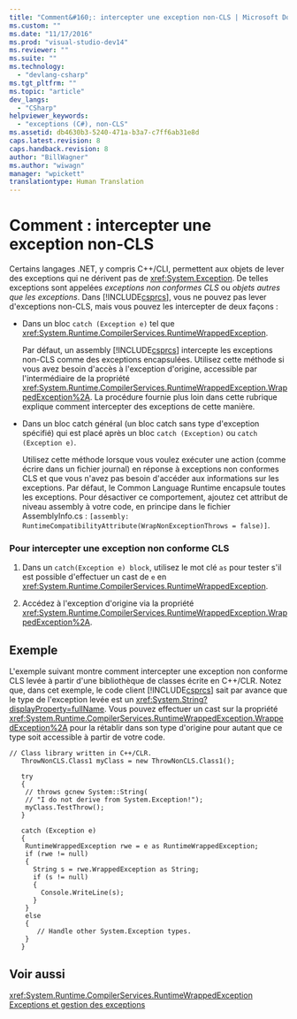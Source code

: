 ```yaml
---
title: "Comment&#160;: intercepter une exception non-CLS | Microsoft Docs"
ms.custom: ""
ms.date: "11/17/2016"
ms.prod: "visual-studio-dev14"
ms.reviewer: ""
ms.suite: ""
ms.technology: 
  - "devlang-csharp"
ms.tgt_pltfrm: ""
ms.topic: "article"
dev_langs: 
  - "CSharp"
helpviewer_keywords: 
  - "exceptions (C#), non-CLS"
ms.assetid: db4630b3-5240-471a-b3a7-c7ff6ab31e8d
caps.latest.revision: 8
caps.handback.revision: 8
author: "BillWagner"
ms.author: "wiwagn"
manager: "wpickett"
translationtype: Human Translation
---
```

# Comment&#160;: intercepter une exception non-CLS
Certains langages .NET, y compris C\+\+\/CLI, permettent aux objets de lever des exceptions qui ne dérivent pas de <xref:System.Exception>.  De telles exceptions sont appelées *exceptions non conformes CLS* ou *objets autres que les exceptions*.  Dans [!INCLUDE[csprcs](../../../csharp/includes/csprcs_md.md)], vous ne pouvez pas lever d'exceptions non\-CLS, mais vous pouvez les intercepter de deux façons :  
  
-   Dans un bloc `catch (Exception e)` tel que <xref:System.Runtime.CompilerServices.RuntimeWrappedException>.  
  
     Par défaut, un assembly [!INCLUDE[csprcs](../../../csharp/includes/csprcs_md.md)] intercepte les exceptions non\-CLS comme des exceptions encapsulées.  Utilisez cette méthode si vous avez besoin d'accès à l'exception d'origine, accessible par l'intermédiaire de la propriété <xref:System.Runtime.CompilerServices.RuntimeWrappedException.WrappedException%2A>.  La procédure fournie plus loin dans cette rubrique explique comment intercepter des exceptions de cette manière.  
  
-   Dans un bloc catch général \(un bloc catch sans type d'exception spécifié\) qui est placé après un bloc `catch (Exception)` ou `catch (Exception e)`.  
  
     Utilisez cette méthode lorsque vous voulez exécuter une action \(comme écrire dans un fichier journal\) en réponse à exceptions non conformes CLS et que vous n'avez pas besoin d'accéder aux informations sur les exceptions.  Par défaut, le Common Language Runtime encapsule toutes les exceptions.  Pour désactiver ce comportement, ajoutez cet attribut de niveau assembly à votre code, en principe dans le fichier AssemblyInfo.cs : `[assembly: RuntimeCompatibilityAttribute(WrapNonExceptionThrows = false)]`.  
  
### Pour intercepter une exception non conforme CLS  
  
1.  Dans un `catch(Exception e) block`, utilisez le mot clé `as` pour tester s'il est possible d'effectuer un cast de `e` en <xref:System.Runtime.CompilerServices.RuntimeWrappedException>.  
  
2.  Accédez à l'exception d'origine via la propriété <xref:System.Runtime.CompilerServices.RuntimeWrappedException.WrappedException%2A>.  
  
## Exemple  
 L'exemple suivant montre comment intercepter une exception non conforme CLS levée à partir d'une bibliothèque de classes écrite en C\+\+\/CLR.  Notez que, dans cet exemple, le code client [!INCLUDE[csprcs](../../../csharp/includes/csprcs_md.md)] sait par avance que le type de l'exception levée est un <xref:System.String?displayProperty=fullName>.  Vous pouvez effectuer un cast sur la propriété <xref:System.Runtime.CompilerServices.RuntimeWrappedException.WrappedException%2A> pour la rétablir dans son type d'origine pour autant que ce type soit accessible à partir de votre code.  
  
```  
// Class library written in C++/CLR.  
   ThrowNonCLS.Class1 myClass = new ThrowNonCLS.Class1();  
  
   try  
   {  
    // throws gcnew System::String(  
    // "I do not derive from System.Exception!");  
    myClass.TestThrow();   
   }  
  
   catch (Exception e)  
   {  
    RuntimeWrappedException rwe = e as RuntimeWrappedException;  
    if (rwe != null)      
    {  
      String s = rwe.WrappedException as String;  
      if (s != null)  
      {  
        Console.WriteLine(s);  
      }  
    }  
    else  
    {  
       // Handle other System.Exception types.  
    }  
   }             
```  
  
## Voir aussi  
 <xref:System.Runtime.CompilerServices.RuntimeWrappedException>   
 [Exceptions et gestion des exceptions](../../../csharp/programming-guide/exceptions/exceptions-and-exception-handling.md)